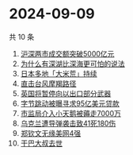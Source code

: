 # 2024-09-09

共 10 条

<!-- BEGIN ZHIHUSEARCH -->
<!-- 最后更新时间 Mon Sep 09 2024 00:04:39 GMT+0800 (China Standard Time) -->
1. [沪深两市成交额突破5000亿元](https://www.zhihu.com/search?q=沪深两市成交额突破5000亿元)
1. [为什么有深湖比深海更可怕的说法](https://www.zhihu.com/search?q=为什么有深湖比深海更可怕的说法)
1. [日本多地「大米荒」持续](https://www.zhihu.com/search?q=日本多地「大米荒」持续)
1. [直击台风摩羯路径](https://www.zhihu.com/search?q=直击台风摩羯路径)
1. [英国将暂停向以出口部分武器](https://www.zhihu.com/search?q=英国将暂停向以出口部分武器)
1. [字节跳动被曝寻求95亿美元贷款](https://www.zhihu.com/search?q=字节跳动被曝寻求95亿美元贷款)
1. [市监局介入小天鹅被薅走7000万](https://www.zhihu.com/search?q=市监局介入小天鹅被薅走7000万)
1. [乌克兰遭导弹袭击致41死180伤](https://www.zhihu.com/search?q=乌克兰遭导弹袭击致41死180伤)
1. [郑钦文无缘美网4强](https://www.zhihu.com/search?q=郑钦文无缘美网4强)
1. [干巴大叔去世](https://www.zhihu.com/search?q=干巴大叔去世)
<!-- END ZHIHUSEARCH -->
